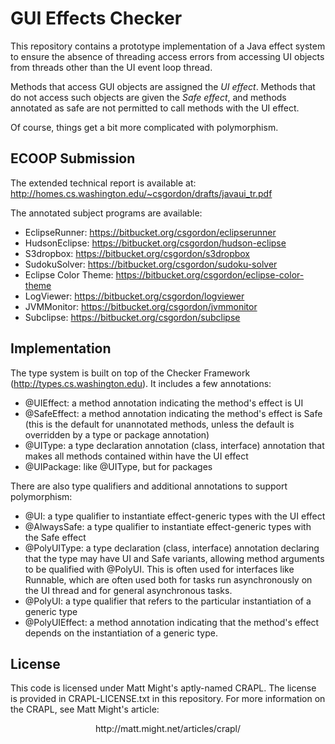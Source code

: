 GUI Effects Checker
===================
This repository contains a prototype implementation of a Java effect system to ensure the absence
of threading access errors from accessing UI objects from threads other than the UI event loop
thread.

Methods that access GUI objects are assigned the *UI effect*.  Methods that do not access such
objects are given the *Safe effect*, and methods annotated as safe are not permitted to call methods
with the UI effect.

Of course, things get a bit more complicated with polymorphism.

ECOOP Submission
----------------
The extended technical report is available at:
http://homes.cs.washington.edu/~csgordon/drafts/javaui_tr.pdf

The annotated subject programs are available:

* EclipseRunner: https://bitbucket.org/csgordon/eclipserunner
* HudsonEclipse: https://bitbucket.org/csgordon/hudson-eclipse
* S3dropbox: https://bitbucket.org/csgordon/s3dropbox
* SudokuSolver: https://bitbucket.org/csgordon/sudoku-solver
* Eclipse Color Theme: https://bitbucket.org/csgordon/eclipse-color-theme
* LogViewer: https://bitbucket.org/csgordon/logviewer
* JVMMonitor: https://bitbucket.org/csgordon/jvmmonitor
* Subclipse: https://bitbucket.org/csgordon/subclipse

Implementation
--------------
The type system is built on top of the Checker Framework (http://types.cs.washington.edu).  It
includes a few annotations:

* @UIEffect: a method annotation indicating the method's effect is UI
* @SafeEffect: a method annotation indicating the method's effect is Safe (this is the default for
  unannotated methods, unless the default is overridden by a type or package annotation)
* @UIType: a type declaration annotation (class, interface) annotation that makes all methods contained within have the UI
  effect
* @UIPackage: like @UIType, but for packages

There are also type qualifiers and additional annotations to support polymorphism:

* @UI: a type qualifier to instantiate effect-generic types with the UI effect
* @AlwaysSafe: a type qualifier to instantiate effect-generic types with the Safe effect
* @PolyUIType: a type declaration (class, interface) annotation declaring that the type may have UI
  and Safe variants, allowing method arguments to be qualified with @PolyUI.  This is often used for
  interfaces like Runnable, which are often used both for tasks run asynchronously on the UI thread
  and for general asynchronous tasks.
* @PolyUI: a type qualifier that refers to the particular instantiation of a generic type
* @PolyUIEffect: a method annotation indicating that the method's effect depends on the
  instantiation of a generic type.

License
-------
This code is licensed under Matt Might's aptly-named CRAPL.  The license is provided in CRAPL-LICENSE.txt in this repository.
For more information on the CRAPL, see Matt Might's article:

<center>http://matt.might.net/articles/crapl/</center>
